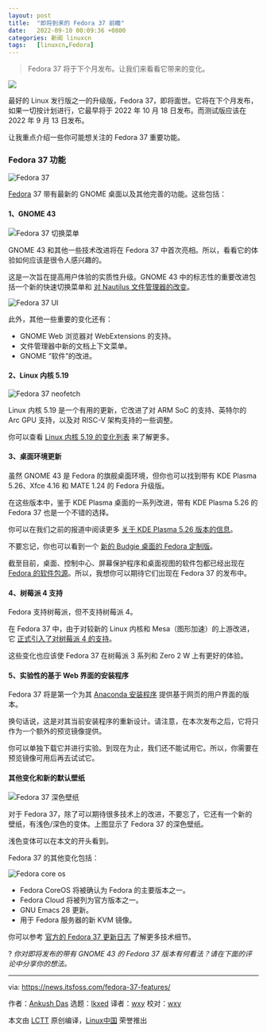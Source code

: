 ```yaml
---
layout: post
title:	"即将到来的 Fedora 37 前瞻"
date:	2022-09-10 00:09:36 +0800 
categories:	新闻 linuxcn 
tags:	[linuxcn,Fedora]
---
```




> 
> Fedora 37 将于下个月发布。让我们来看看它带来的变化。
> 
> 
> 


![](/Asserts/Images//attachment/album/202209/10/000937xyaxvr5zef1gaj8h.png)


最好的 Linux 发行版之一的升级版，Fedora 37，即将面世。它将在下个月发布，如果一切按计划进行，它最早将于 2022 年 10 月 18 日发布。而测试版应该在 2022 年 9 月 13 日发布。


让我重点介绍一些你可能想关注的 Fedora 37 重要功能。


### Fedora 37 功能


![Fedora 37](/Asserts/Images//attachment/album/202209/10/000937w3g30x3xylexzx3e.jpg)


[Fedora](https://getfedora.org/) 37 带有最新的 GNOME 桌面以及其他完善的功能。这些包括：


#### 1、GNOME 43


![Fedora 37 切换菜单](/Asserts/Images//attachment/album/202209/10/000937tgc99mr87g454vzu.jpg)


GNOME 43 和其他一些技术改进将在 Fedora 37 中首次亮相。所以，看看它的体验如何应该是很令人感兴趣的。


这是一次旨在提高用户体验的实质性升级。GNOME 43 中的标志性的重要改进包括一个新的快速切换菜单和 [对 Nautilus 文件管理器的改变](https://news.itsfoss.com/gnome-files-43/)。


![Fedora 37 UI](/Asserts/Images//attachment/album/202209/10/000937zpjhofddpdi3h2h2.jpg)


此外，其他一些重要的变化还有：


* GNOME Web 浏览器对 WebExtensions 的支持。
* 文件管理器中新的文档上下文菜单。
* GNOME “软件”的改进。


#### 2、Linux 内核 5.19


![Fedora 37 neofetch](/Asserts/Images//attachment/album/202209/10/000938dyc6sm7rc9y5ciii.png)


Linux 内核 5.19 是一个有用的更新，它改进了对 ARM SoC 的支持、英特尔的 Arc GPU 支持，以及对 RISC-V 架构支持的一些调整。


你可以查看 [Linux 内核 5.19 的变化列表](https://news.itsfoss.com/linux-kernel-5-19-release/) 来了解更多。


#### 3、桌面环境更新


虽然 GNOME 43 是 Fedora 的旗舰桌面环境，但你也可以找到带有 KDE Plasma 5.26、Xfce 4.16 和 MATE 1.24 的 Fedora 升级版。


在这些版本中，鉴于 KDE Plasma 桌面的一系列改进，带有 KDE Plasma 5.26 的 Fedora 37 也是一个不错的选择。


你可以在我们之前的报道中阅读更多 [关于 KDE Plasma 5.26 版本的信息](https://news.itsfoss.com/kde-plasma-5-26-features/)。


不要忘记，你也可以看到一个 [新的 Budgie 桌面的 Fedora 定制版](https://news.itsfoss.com/fudgie-fedora-budgie-announcement/)。


截至目前，桌面、控制中心、屏幕保护程序和桌面视图的软件包都已经出现在 [Fedora 的软件包源](https://src.fedoraproject.org/rpms/budgie-control-center)。所以，我想你可以期待它们出现在 Fedora 37 的发布中。


#### 4、树莓派 4 支持


Fedora 支持树莓派，但不支持树莓派 4。


在 Fedora 37 中，由于对较新的 Linux 内核和 Mesa（图形加速）的上游改进，它 [正式引入了对树莓派 4 的支持](https://news.itsfoss.com/fedora-raspberry-pi-4/)。


这些变化也应该使 Fedora 37 在树莓派 3 系列和 Zero 2 W 上有更好的体验。


#### 5、实验性的基于 Web 界面的安装程序


Fedora 37 将是第一个为其 [Anaconda 安装程序](https://fedoraproject.org/wiki/Anaconda) 提供基于网页的用户界面的版本。


换句话说，这是对其当前安装程序的重新设计。请注意，在本次发布之后，它将只作为一个额外的预览镜像提供。


你可以单独下载它并进行实验。到现在为止，我们还不能试用它。所以，你需要在预览镜像可用后再去试试它。


#### 其他变化和新的默认壁纸


![Fedora 37 深色壁纸](/Asserts/Images//attachment/album/202209/10/000938ylauovuvm2pfa7ft.jpg)


对于 Fedora 37，除了可以期待很多技术上的改进，不要忘了，它还有一个新的壁纸，有浅色/深色的变体。上图显示了 Fedora 37 的深色壁纸。


浅色变体可以在本文的开头看到。


Fedora 37 的其他变化包括：


![Fedora core os](/Asserts/Images//attachment/album/202209/10/000938uq4i0typbjait66r.jpg)


* Fedora CoreOS 将被确认为 Fedora 的主要版本之一。
* Fedora Cloud 将被列为官方版本之一。
* GNU Emacs 28 更新。
* 用于 Fedora 服务器的新 KVM 镜像。


你可以参考 [官方的 Fedora 37 更新日志](https://fedoraproject.org/wiki/Releases/37/ChangeSet) 了解更多技术细节。


? *你对即将发布的带有 GNOME 43 的 Fedora 37 版本有何看法？请在下面的评论中分享你的想法。*




---


via: <https://news.itsfoss.com/fedora-37-features/>


作者：[Ankush Das](https://news.itsfoss.com/author/ankush/) 选题：[lkxed](https://github.com/lkxed) 译者：[wxy](https://github.com/wxy) 校对：[wxy](https://github.com/wxy)


本文由 [LCTT](https://github.com/LCTT/TranslateProject) 原创编译，[Linux中国](https://linux.cn/) 荣誉推出
